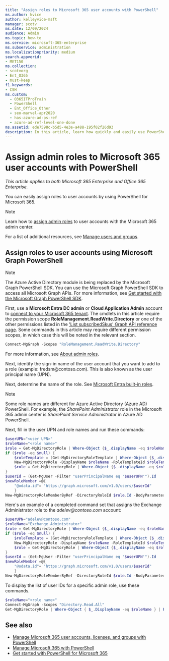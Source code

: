 ```yaml
---
title: "Assign roles to Microsoft 365 user accounts with PowerShell"
ms.author: kvice
author: kelleyvice-msft
manager: scotv
ms.date: 12/09/2024
audience: Admin
ms.topic: how-to
ms.service: microsoft-365-enterprise
ms.subservice: administration
ms.localizationpriority: medium
search.appverid: 
- MET150
ms.collection: 
- scotvorg
- Ent_O365
- must-keep
f1.keywords:
- CSH
ms.custom:
  - O365ITProTrain
  - PowerShell
  - Ent_Office_Other
  - seo-marvel-apr2020
  - has-azure-ad-ps-ref
  - azure-ad-ref-level-one-done
ms.assetid: ede7598c-b5d5-4e3e-a488-195f02f26d93
description: In this article, learn how quickly and easily use PowerShell for Microsoft 365 to assign admin roles to user accounts.
---
```


# Assign admin roles to Microsoft 365 user accounts with PowerShell

*This article applies to both Microsoft 365 Enterprise and Office 365 Enterprise.*

You can easily assign roles to user accounts by using PowerShell for Microsoft 365.

>[!Note]
>Learn how to [assign admin roles](../admin/add-users/assign-admin-roles.md) to user accounts with the Microsoft 365 admin center.
>
>For a list of additional resources, see [Manage users and groups](/admin).
>

## Assign roles to user accounts using Microsoft Graph PowerShell

> [!NOTE]
> The Azure Active Directory module is being replaced by the Microsoft Graph PowerShell SDK. You can use the Microsoft Graph PowerShell SDK to access all Microsoft Graph APIs. For more information, see [Get started with the Microsoft Graph PowerShell SDK](/powershell/microsoftgraph/get-started).

First, use a **Microsoft Entra DC admin** or **Cloud Application Admin** account to [connect to your Microsoft 365 tenant](connect-to-microsoft-365-powershell.md). The cmdlets in this article require the permission scope **RoleManagement.ReadWrite.Directory** or one of the other permissions listed in the ['List subscribedSkus' Graph API reference page](/graph/api/subscribedsku-list). Some commands in this article may require different permission scopes, in which case this will be noted in the relevant section.

```powershell
Connect-MgGraph -Scopes "RoleManagement.ReadWrite.Directory"
```

For more information, see [About admin roles](/microsoft-365/admin/add-users/about-admin-roles?).

Next, identify the sign-in name of the user account that you want to add to a role (example: fredsm\@contoso.com). This is also known as the user principal name (UPN).

Next, determine the name of the role. See [Microsoft Entra built-in roles](/azure/active-directory/roles/permissions-reference).

> [!NOTE]
> Some role names are different for Azure Active Directory (Azure AD) PowerShell. For example, the *SharePoint Administrator* role in the Microsoft 365 admin center is *SharePoint Service Administrator* in Azure AD PowerShell.
>

Next, fill in the user UPN and role names and run these commands:
  
```powershell
$userUPN="<user UPN>"
$roleName="<role name>"
$role = Get-MgDirectoryRole | Where-Object {$_.displayName -eq $roleName}
if ($role -eq $null) {
    $roleTemplate = (Get-MgDirectoryRoleTemplate | Where-Object {$_.displayName -eq $roleName}).id
    New-MgDirectoryRole -DisplayName $roleName -RoleTemplateId $roleTemplate
    $role = Get-MgDirectoryRole | Where-Object {$_.displayName -eq $roleName}
}
$userId = (Get-MgUser -Filter "userPrincipalName eq '$userUPN'").Id
$newRoleMember =@{
    "@odata.id"= "https://graph.microsoft.com/v1.0/users/$userId"
    }
New-MgDirectoryRoleMemberByRef -DirectoryRoleId $role.Id -BodyParameter $newRoleMember
```

Here's an example of a completed command set that assigns the Exchange Administrator role to the *adelev\@contoso.com* account:

```powershell
$userUPN="adelev@contoso.com"
$roleName="Exchange Administrator"
$role = Get-MgDirectoryRole | Where-Object {$_.displayName -eq $roleName}
if ($role -eq $null) {
    $roleTemplate = (Get-MgDirectoryRoleTemplate | Where-Object {$_.displayName -eq $roleName}).id
    New-MgDirectoryRole -DisplayName $roleName -RoleTemplateId $roleTemplate
    $role = Get-MgDirectoryRole | Where-Object {$_.displayName -eq $roleName}
}
$userId = (Get-MgUser -Filter "userPrincipalName eq '$userUPN'").Id
$newRoleMember =@{
    "@odata.id"= "https://graph.microsoft.com/v1.0/users/$userId"
    }
New-MgDirectoryRoleMemberByRef -DirectoryRoleId $role.Id -BodyParameter $newRoleMember
```

To display the list of user IDs for a specific admin role, use these commands.

```powershell
$roleName="<role name>"
Connect-MgGraph -Scopes "Directory.Read.All"
Get-MgDirectoryRole | Where-Object { $_.DisplayName -eq $roleName } | ForEach-Object { Get-MgDirectoryRoleMember -DirectoryRoleId $_.Id }
```

## See also

- [Manage Microsoft 365 user accounts, licenses, and groups with PowerShell](manage-user-accounts-and-licenses-with-microsoft-365-powershell.md)
- [Manage Microsoft 365 with PowerShell](manage-microsoft-365-with-microsoft-365-powershell.md)
- [Get started with PowerShell for Microsoft 365](getting-started-with-microsoft-365-powershell.md)

